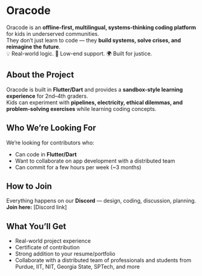 # Oracode

Oracode is an **offline-first, multilingual, systems-thinking coding platform** for kids in underserved communities.  
They don’t just learn to code — they **build systems, solve crises, and reimagine the future**.  
💡 Real-world logic. 🔌 Low-end support. 🌍 Built for justice.

## About the Project

Oracode is built in **Flutter/Dart** and provides a **sandbox-style learning experience** for 2nd–4th graders.  
Kids can experiment with **pipelines, electricity, ethical dilemmas, and problem-solving exercises** while learning coding concepts.

## Who We’re Looking For

We’re looking for contributors who:  
- Can code in **Flutter/Dart**  
- Want to collaborate on app development with a distributed team  
- Can commit for a few hours per week (~3 months)

## How to Join

Everything happens on our **Discord** — design, coding, discussion, planning.  
**Join here:** [Discord link]

## What You’ll Get

- Real-world project experience  
- Certificate of contribution  
- Strong addition to your resume/portfolio  
- Collaborate with a distributed team of professionals and students from Purdue, IIT, NIT, Georgia State, SPTech, and more
